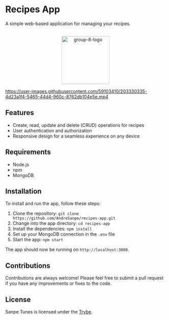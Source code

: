  # Recipes App

A simple web-based application for managing your recipes.

<div style="display: inline_block" align="center"><br>

  <img align="center" alt="group-8-logo" height="150" src="https://user-images.githubusercontent.com/59103410/203330186-f7fb5699-ee9a-4d2b-a093-ae7045ca02f2.png">
</div>

  https://user-images.githubusercontent.com/59103410/203330335-4d23a1f4-5465-44d4-960c-8762db104e5e.mp4


## Features

- Create, read, update and delete (CRUD) operations for recipes
- User authentication and authorization
- Responsive design for a seamless experience on any device

## Requirements

- Node.js
- npm
- MongoDB

## Installation

To install and run the app, follow these steps:

1. Clone the repository: `git clone https://github.com/AndreSanpe/recipes-app.git`
2. Change into the app directory: `cd recipes-app`
3. Install the dependencies: `npm install`
4. Set up your MongoDB connection in the `.env` file
5. Start the app: `npm start`

The app should now be running on `http://localhost:3000`.

## Contributions

Contributions are always welcome! Please feel free to submit a pull request if you have any improvements or fixes to the code.

## License

Sanpe Tunes is licensed under the [Trybe](https://www.betrybe.com/).




